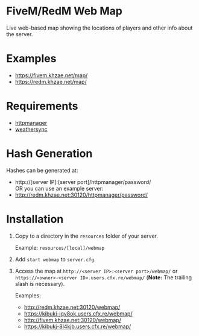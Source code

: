 # FiveM/RedM Web Map

Live web-based map showing the locations of players and other info about the server.

# Examples

- https://fivem.khzae.net/map/
- https://redm.khzae.net/map/

# Requirements

- [httpmanager](https://github.com/kibook/httpmanager)
- [weathersync](https://github.com/kibook/redm-weathersync)

# Hash Generation

Hashes can be generated at:  
- http://[server IP]:[server port]/httpmanager/password/  
 OR you can use an example server:  
- http://redm.khzae.net:30120/httpmanager/password/  

# Installation

1. Copy to a directory in the `resources` folder of your server.

   Example: `resources/[local]/webmap`

2. Add `start webmap` to `server.cfg`.

3. Access the map at `http://<server IP>:<server port>/webmap/` or `https://<owner>-<server ID>.users.cfx.re/webmap/` (**Note:** The trailing slash is necessary).
   
   Examples:
   - http://redm.khzae.net:30120/webmap/
   - https://kibukj-jqv8ok.users.cfx.re/webmap/
   - http://fivem.khzae.net:30120/webmap/
   - https://kibukj-8l4kjb.users.cfx.re/webmap/

